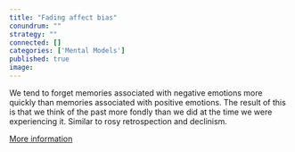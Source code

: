 ```yaml
---
title: "Fading affect bias"
conundrum: ""
strategy: ""
connected: []
categories: ['Mental Models']
published: true
image: 
---
```


We tend to forget memories associated with negative emotions more quickly than memories associated with positive emotions. The result of this is that we think of the past more fondly than we did at the time we were experiencing it. Similar to rosy retrospection and declinism.

[More information](https://en.wikipedia.org/wiki/Fading_affect_bias)


